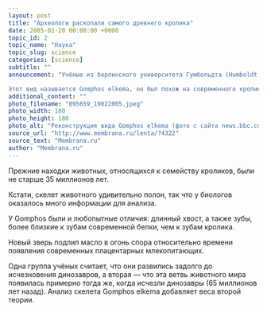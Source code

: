 ```yaml
---
layout: post
title: "Археологи раскопали самого древнего кролика"
date: 2005-02-20 00:00:00 +0000
topic_id: 2
topic_name: "Наука"
topic_slug: science
categories: [science]
subtitle: ""
announcement: "Учёные из берлинского университета Гумбольдта (Humboldt Universit&#228;t) нашли в Монголии окаменелости самого древнего представителя семейства кроликов возрастом 55 миллионов лет.

Этот вид называется Gomphos elkema, он был похож на современного кролика. Например, задние лапы найденного животного — более чем вдвое длиннее передних и, судя по всему, Gomphos прыгал подобно современному кролику."
additional_content: ""
photo_filename: "095659_19022005.jpeg"
photo_width: 180
photo_height: 180
photo_alt: "Реконструкция вида Gomphos elkema (фото с сайта news.bbc.co.uk)"
source_url: "http://www.membrana.ru/lenta/?4322"
source_text: "Membrana.ru"
author: "Membrana.ru"
---
```

Прежние находки животных, относящихся к семейству кроликов, были не старше 35 миллионов лет.

Кстати, скелет животного удивительно полон, так что у биологов оказалось много информации для анализа.

У Gomphos были и любопытные отличия: длинный хвост, а также зубы, более близкие к зубам современной белки, чем к зубам кролика.

Новый зверь подлил масло в огонь спора относительно времени появления современных плацентарных млекопитающих.

Одна группа учёных считает, что они развились задолго до исчезновения динозавров, а вторая — что эта ветвь животного мира появилась примерно тогда же, когда исчезли динозавры (65 миллионов лет назад). Анализ скелета Gomphos elkema добавляет веса второй теории.
